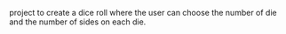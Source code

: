 project to create a dice roll where the user can choose the number of die and the number of sides on each die.

